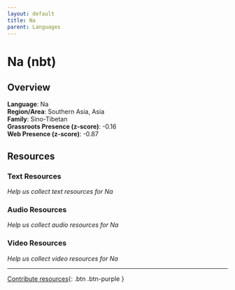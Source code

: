 ```yaml
---
layout: default
title: Na
parent: Languages
---
```


# Na (nbt)

## Overview

**Language**: Na  
**Region/Area**: Southern Asia, Asia  
**Family**: Sino-Tibetan  
**Grassroots Presence (z-score)**: -0.16  
**Web Presence (z-score)**: -0.87  

## Resources

### Text Resources
*Help us collect text resources for Na*

### Audio Resources
*Help us collect audio resources for Na*

### Video Resources
*Help us collect video resources for Na*

---

[Contribute resources](https://forms.office.com/e/1SfLJx3u1r){: .btn .btn-purple }
